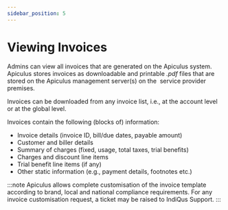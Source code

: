 ```yaml
---
sidebar_position: 5
---
```

# Viewing Invoices

Admins can view all invoices that are generated on the Apiculus system. Apiculus stores invoices as downloadable and printable _.pdf_ files that are stored on the Apiculus management server(s) on the  service provider premises.

Invoices can be downloaded from any invoice list, i.e., at the account level or at the global level.

Invoices contain the following (blocks of) information:

- Invoice details (invoice ID, bill/due dates, payable amount)
- Customer and biller details
- Summary of charges (fixed, usage, total taxes, trial benefits)
- Charges and discount line items
- Trial benefit line items (if any)
- Other static information (e.g., payment details, footnotes etc.)

:::note
Apiculus allows complete customisation of the invoice template according to brand, local and national compliance requirements. For any invoice customisation request, a ticket may be raised to IndiQus Support.
:::